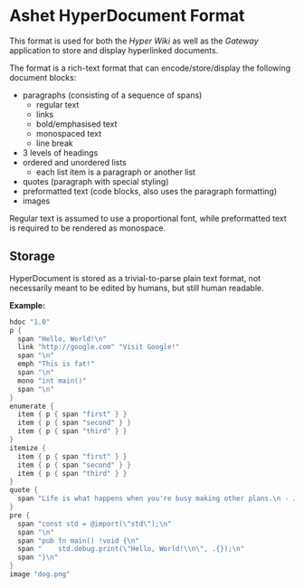 # Ashet HyperDocument Format

This format is used for both the _Hyper Wiki_ as well as the _Gateway_ application to store and display
hyperlinked documents.

The format is a rich-text format that can encode/store/display the following document blocks:

- paragraphs (consisting of a sequence of spans)
  - regular text
  - links
  - bold/emphasised text
  - monospaced text
  - line break
- 3 levels of headings
- ordered and unordered lists
  - each list item is a paragraph or another list
- quotes (paragraph with special styling)
- preformatted text (code blocks, also uses the paragraph formatting)
- images

Regular text is assumed to use a proportional font, while preformatted text is required to be rendered as monospace.

## Storage

HyperDocument is stored as a trivial-to-parse plain text format, not necessarily meant to be edited by humans,
but still human readable.

**Example:**

```lua
hdoc "1.0"
p {
  span "Hello, World!\n"
  link "http://google.com" "Visit Google!"
  span "\n"
  emph "This is fat!"
  span "\n"
  mono "int main()"
  span "\n"
}
enumerate {
  item { p { span "first" } }
  item { p { span "second" } }
  item { p { span "third" } }
}
itemize {
  item { p { span "first" } }
  item { p { span "second" } }
  item { p { span "third" } }
}
quote {
  span "Life is what happens when you're busy making other plans.\n - John Lennon"
}
pre {
  span "const std = @import(\"std\");\n"
  span "\n"
  span "pub fn main() !void {\n"
  span "    std.debug.print(\"Hello, World!\\n\", .{});\n"
  span "}\n"
}
image "dog.png"
```
